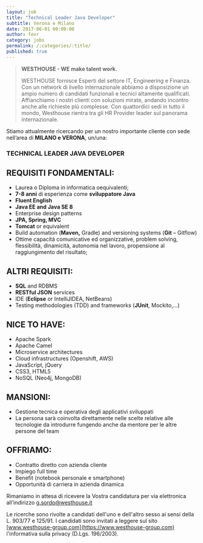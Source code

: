 ```yaml
---
layout: job
title: "Technical Leader Java Developer"
subtitle: Verona e Milano
date: 2017-06-01 00:00:00
author: fevr
category: jobs
permalink: /:categories/:title/
published: true
---
```


> **WESTHOUSE - WE make talent work.**
>
> WESTHOUSE fornisce Esperti del settore IT, Engineering e Finanza. Con un network di livello internazionale
> abbiamo a disposizione un ampio numero di candidati funzionali e tecnici altamente qualificati.
> Affianchiamo i nostri clienti con soluzioni mirate, andando incontro anche alle richieste più complesse. Con
> quattordici sedi in tutto il mondo, Westhouse rientra tra gli HR Provider leader sul panorama internazionale.

Stiamo attualmente ricercando per un nostro importante cliente con sede nell’area di **MILANO e VERONA**, un/una:

### TECHNICAL LEADER JAVA DEVELOPER

## REQUISITI FONDAMENTALI:

- Laurea o Diploma in informatica oequivalenti;
- **7-8 anni** di esperienza come **sviluppatore Java**
- **Fluent English**
- **Java EE and Java SE 8**
- Enterprise design patterns
- **JPA, Spring, MVC**
- **Tomcat** or equivalent
- Build automation (**Maven,** Gradle) and versioning systems (**Git** – Gitflow)
- Ottime capacità comunicative ed organizzative, problem solving, flessibilità, dinamicità, autonomia nel lavoro, propensione al raggiungimento del risultato;

## ALTRI REQUISITI:

- **SQL** and RDBMS
- **RESTful JSON** services
- IDE (**Eclipse** or IntelliJIDEA, NetBeans)
- Testing methodologies (TDD) and frameworks (**JUnit**, Mockito,…)

## NICE TO HAVE:

- Apache Spark
- Apache Camel
- Microservice architectures
- Cloud infrastructures (Openshift, AWS)
- JavaScript, jQuery
- CSS3, HTML5
- NoSQL (Neo4j, MongoDB)

## MANSIONI:

- Gestione tecnica e operativa degli applicativi sviluppati
- La persona sarà coinvolta direttamente nelle scelte relative alle tecnologie da introdurre fungendo anche da mentore
per le altre persone del team

## OFFRIAMO:

- Contratto diretto con azienda cliente
- Impiego full time
- Benefit (notebook personale e smartphone)
- Opportunità di carriera in azienda dinamica

Rimaniamo in attesa di ricevere la Vostra candidatura per via elettronica all’indirizzo [g.sordo@westhouse.it](mailto:g.sordo@westhouse.it)

Le ricerche sono rivolte a candidati dell'uno e dell'altro sesso ai sensi della L. 903/77 e 125/91.
I candidati sono invitati a leggere sul sito [www.westhouse-group.com](https://www.westhouse-group.com)
l'informativa sulla privacy (D.Lgs. 196/2003).